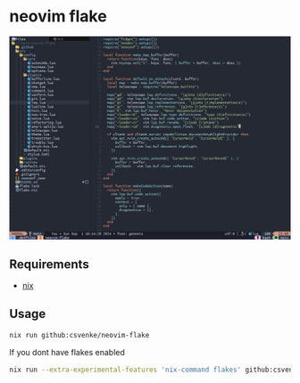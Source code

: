 # neovim flake

<p align="center">
    <img src=".github/assets/neovim-screenshot.png" />
</p>

## Requirements

- [nix](https://nixos.org/download)

## Usage

```bash
nix run github:csvenke/neovim-flake
```

If you dont have flakes enabled

```bash
nix run --extra-experimental-features 'nix-command flakes' github:csvenke/neovim-flake
```
